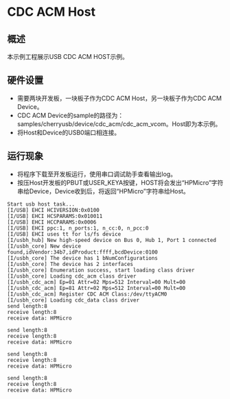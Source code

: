 # CDC ACM Host

## 概述

本示例工程展示USB CDC ACM HOST示例。

## 硬件设置

- 需要两块开发板，一块板子作为CDC ACM Host，另一块板子作为CDC ACM Device。
- CDC ACM Device的sample的路径为：samples/cherryusb/device/cdc_acm/cdc_acm_vcom。Host即为本示例。
- 将Host和Device的USB0端口相连接。

## 运行现象

- 将程序下载至开发板运行，使用串口调试助手查看输出log。
- 按压Host开发板的PBUT或USER_KEYA按键，HOST将会发出“HPMicro”字符串给Device，Device收到后，将返回“HPMicro”字符串给Host。

``` console
Start usb host task...
[I/USB] EHCI HCIVERSION:0x0100
[I/USB] EHCI HCSPARAMS:0x010011
[I/USB] EHCI HCCPARAMS:0x0006
[I/USB] EHCI ppc:1, n_ports:1, n_cc:0, n_pcc:0
[I/USB] EHCI uses tt for ls/fs device
[I/usbh_hub] New high-speed device on Bus 0, Hub 1, Port 1 connected
[I/usbh_core] New device found,idVendor:34b7,idProduct:ffff,bcdDevice:0100
[I/usbh_core] The device has 1 bNumConfigurations
[I/usbh_core] The device has 2 interfaces
[I/usbh_core] Enumeration success, start loading class driver
[I/usbh_core] Loading cdc_acm class driver
[I/usbh_cdc_acm] Ep=01 Attr=02 Mps=512 Interval=00 Mult=00
[I/usbh_cdc_acm] Ep=81 Attr=02 Mps=512 Interval=00 Mult=00
[I/usbh_cdc_acm] Register CDC ACM Class:/dev/ttyACM0
[I/usbh_core] Loading cdc_data class driver
send length:8
receive length:8
receive data: HPMicro

send length:8
receive length:8
receive data: HPMicro

send length:8
receive length:8
receive data: HPMicro

send length:8
receive length:8
receive data: HPMicro

```
